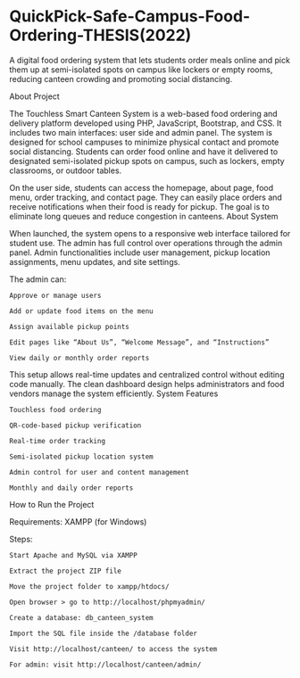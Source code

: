 # QuickPick-Safe-Campus-Food-Ordering-THESIS(2022)
A digital food ordering system that lets students order meals online and pick them up at semi-isolated spots on campus like lockers or empty rooms, reducing canteen crowding and promoting social distancing.


About Project

The Touchless Smart Canteen System is a web-based food ordering and delivery platform developed using PHP, JavaScript, Bootstrap, and CSS. It includes two main interfaces: user side and admin panel. The system is designed for school campuses to minimize physical contact and promote social distancing. Students can order food online and have it delivered to designated semi-isolated pickup spots on campus, such as lockers, empty classrooms, or outdoor tables.

On the user side, students can access the homepage, about page, food menu, order tracking, and contact page. They can easily place orders and receive notifications when their food is ready for pickup. The goal is to eliminate long queues and reduce congestion in canteens.
About System

When launched, the system opens to a responsive web interface tailored for student use. The admin has full control over operations through the admin panel. Admin functionalities include user management, pickup location assignments, menu updates, and site settings.

The admin can:

    Approve or manage users

    Add or update food items on the menu

    Assign available pickup points

    Edit pages like “About Us”, “Welcome Message”, and “Instructions”

    View daily or monthly order reports

This setup allows real-time updates and centralized control without editing code manually. The clean dashboard design helps administrators and food vendors manage the system efficiently.
System Features

    Touchless food ordering

    QR-code-based pickup verification

    Real-time order tracking

    Semi-isolated pickup location system

    Admin control for user and content management

    Monthly and daily order reports

How to Run the Project

Requirements: XAMPP (for Windows)

Steps:

    Start Apache and MySQL via XAMPP

    Extract the project ZIP file

    Move the project folder to xampp/htdocs/

    Open browser > go to http://localhost/phpmyadmin/

    Create a database: db_canteen_system

    Import the SQL file inside the /database folder

    Visit http://localhost/canteen/ to access the system

    For admin: visit http://localhost/canteen/admin/
